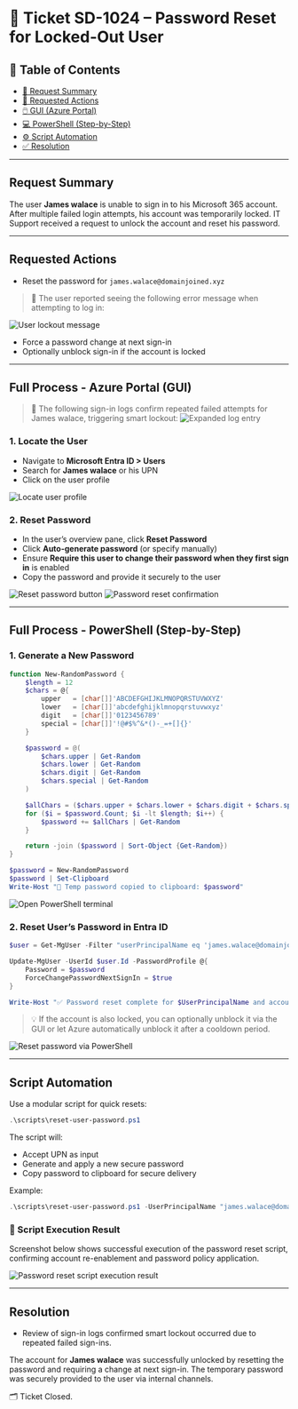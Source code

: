 # 🎫 Ticket SD-1024 – Password Reset for Locked-Out User

## 📘 Table of Contents
- [📄 Request Summary](#request-summary)  
- [📝 Requested Actions](#requested-actions)  
- [🖱️ GUI (Azure Portal)](#full-process---azure-portal-gui)
- [💻 PowerShell (Step-by-Step)](#full-process---powershell-step-by-step)  
- [⚙️ Script Automation](#script-automation)  
- [✅ Resolution](#resolution)

---

## Request Summary

The user **James walace** is unable to sign in to his Microsoft 365 account. After multiple failed login attempts, his account was temporarily locked. IT Support received a request to unlock the account and reset his password.

---

## Requested Actions

- Reset the password for `james.walace@domainjoined.xyz`  
> 👤 The user reported seeing the following error message when attempting to log in:

![User lockout message](./gui/user-lockout-message.png)
- Force a password change at next sign-in  
- Optionally unblock sign-in if the account is locked

---

## Full Process - Azure Portal (GUI)

> 📄 The following sign-in logs confirm repeated failed attempts for James walace, triggering smart lockout:
![Expanded log entry](./gui/expanded-signin-details.png)

### 1. Locate the User
- Navigate to **Microsoft Entra ID > Users**
- Search for **James walace** or his UPN
- Click on the user profile

![Locate user profile](./gui/locate-user-profile.png)


### 2. Reset Password
- In the user’s overview pane, click **Reset Password**
- Click **Auto-generate password** (or specify manually)
- Ensure **Require this user to change their password when they first sign in** is enabled
- Copy the password and provide it securely to the user

![Reset password button](./gui/reset-password-button.png)
![Password reset confirmation](./gui/reset-confirmation.png)


---

## Full Process - PowerShell (Step-by-Step)

### 1. Generate a New Password
```powershell
function New-RandomPassword {
    $length = 12
    $chars = @{
        upper   = [char[]]'ABCDEFGHIJKLMNOPQRSTUVWXYZ'
        lower   = [char[]]'abcdefghijklmnopqrstuvwxyz'
        digit   = [char[]]'0123456789'
        special = [char[]]'!@#$%^&*()-_=+[]{}'
    }

    $password = @(
        $chars.upper | Get-Random
        $chars.lower | Get-Random
        $chars.digit | Get-Random
        $chars.special | Get-Random
    )

    $allChars = ($chars.upper + $chars.lower + $chars.digit + $chars.special)
    for ($i = $password.Count; $i -lt $length; $i++) {
        $password += $allChars | Get-Random
    }

    return -join ($password | Sort-Object {Get-Random})
}

$password = New-RandomPassword
$password | Set-Clipboard
Write-Host "🔐 Temp password copied to clipboard: $password"
```
![Open PowerShell terminal](./powershell/open-terminal.png)

### 2. Reset User’s Password in Entra ID
```powershell
$user = Get-MgUser -Filter "userPrincipalName eq 'james.walace@domainjoined.xyz'"

Update-MgUser -UserId $user.Id -PasswordProfile @{
    Password = $password
    ForceChangePasswordNextSignIn = $true
}

Write-Host "✅ Password reset complete for $UserPrincipalName and account enabled." -ForegroundColor Green
```

> 💡 If the account is also locked, you can optionally unblock it via the GUI or let Azure automatically unblock it after a cooldown period.

![Reset password via PowerShell](./powershell/reset-password-command.png)

---

## Script Automation

Use a modular script for quick resets:
```powershell
.\scripts\reset-user-password.ps1
```

The script will:
- Accept UPN as input
- Generate and apply a new secure password
- Copy password to clipboard for secure delivery

Example:
```powershell
.\scripts\reset-user-password.ps1 -UserPrincipalName "james.walace@domainjoined.xyz"
```
### 📸 Script Execution Result

Screenshot below shows successful execution of the password reset script, confirming account re-enablement and password policy application.

![Password reset script execution result](./powershell/reset-script-success.png)

---

## Resolution
- Review of sign-in logs confirmed smart lockout occurred due to repeated failed sign-ins.

The account for **James walace** was successfully unlocked by resetting the password and requiring a change at next sign-in. The temporary password was securely provided to the user via internal channels.

🗂️ Ticket Closed.
